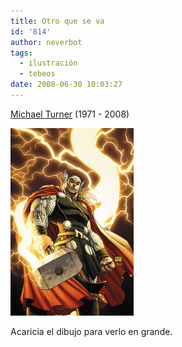 ```yaml
---
title: Otro que se va
id: '814'
author: neverbot
tags:
  - ilustración
  - tebeos
date: 2008-06-30 10:03:27
---
```


[Michael Turner](http://en.wikipedia.org/wiki/Michael_Turner_(artist)) (1971 - 2008)

[![Michael Turner - Thor](./otro-que-se-va/michael-turner-thor-197x300.jpg "Michael Turner - Thor")](./otro-que-se-va/michael-turner-thor.jpg)

Acaricia el dibujo para verlo en grande.

